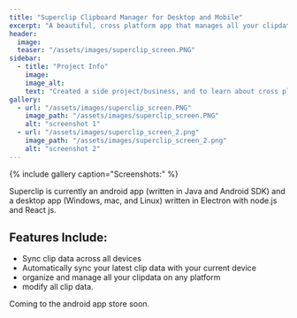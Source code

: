 ```yaml
---
title: "Superclip Clipboard Manager for Desktop and Mobile"
excerpt: "A beautiful, cross platform app that manages all your clipdata and sync's them across all devices."
header:
  image:
  teaser: "/assets/images/superclip_screen.PNG"
sidebar:
  - title: "Project Info"
    image:
    image_alt:
    text: "Created a side project/business, and to learn about cross platform deployment."
gallery:
  - url: "/assets/images/superclip_screen.PNG"
    image_path: "/assets/images/superclip_screen.PNG"
    alt: "screenshot 1"
  - url: "/assets/images/superclip_screen_2.png"
    image_path: "/assets/images/superclip_screen_2.png"
    alt: "screenshot 2"
---
```


{% include gallery caption="Screenshots:" %}

Superclip is currently an android app (written in Java and Android SDK) and a desktop app (Windows, mac, and Linux) written in Electron with node.js and React js.

## Features Include:

- Sync clip data across all devices
- Automatically sync your latest clip data with your current device
- organize and manage all your clipdata on any platform
- modify all clip data.

Coming to the android app store soon.